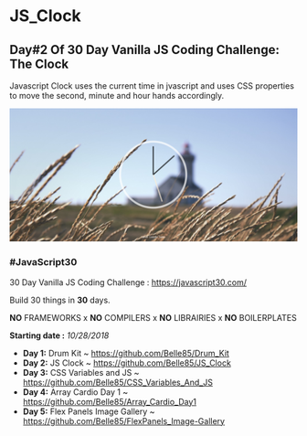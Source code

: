 # JS_Clock
## Day#2 Of 30 Day Vanilla JS Coding Challenge: The Clock

Javascript Clock uses the current time in jvascript and uses CSS properties to move the second, minute and hour hands accordingly.

![Homepage Image](https://github.com/Belle85/JS_Clock/blob/master/assets/image/Homepage.PNG)

### **#JavaScript30**
30 Day Vanilla JS Coding Challenge : https://javascript30.com/

Build 30 things in **30** days. 

**NO** FRAMEWORKS x **NO** COMPILERS x **NO** LIBRAIRIES x **NO** BOILERPLATES

**Starting date :** *10/28/2018*

* **Day 1:** Drum Kit ~ https://github.com/Belle85/Drum_Kit
* **Day 2:** JS Clock ~ https://github.com/Belle85/JS_Clock
* **Day 3:** CSS Variables and JS ~ https://github.com/Belle85/CSS_Variables_And_JS
* **Day 4:** Array Cardio Day 1 ~ https://github.com/Belle85/Array_Cardio_Day1 
* **Day 5:** Flex Panels Image Gallery ~ https://github.com/Belle85/FlexPanels_Image-Gallery

